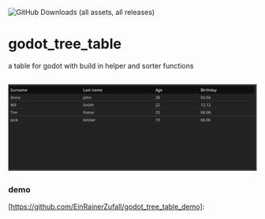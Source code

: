 ![GitHub Downloads (all assets, all releases)](https://img.shields.io/github/downloads/EinRainerZufall/godot_tree_table/total)
# godot_tree_table
 a table for godot with build in helper and sorter functions

## ![](https://github.com/EinRainerZufall/godot_tree_table/blob/main/images/preview1.png)

### demo
[https://github.com/EinRainerZufall/godot_tree_table_demo]: 
